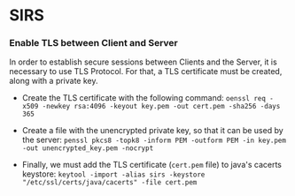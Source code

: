# SIRS

### Enable TLS between Client and Server

In order to establish secure sessions between Clients and the Server, it is necessary to use TLS Protocol. For that,
a TLS certificate must be created, along with a private key.

- Create the TLS certificate with the following command:
`oenssl req -x509 -newkey rsa:4096 -keyout key.pem -out cert.pem -sha256 -days 365`
  
- Create a file with the unencrypted private key, so that it can be used by the server:
`penssl pkcs8 -topk8 -inform PEM -outform PEM -in key.pem -out unencrypted_key.pem -nocrypt`

- Finally, we must add the TLS certificate (`cert.pem` file) to java's cacerts keystore:
  `keytool -import -alias sirs -keystore "/etc/ssl/certs/java/cacerts" -file cert.pem`
